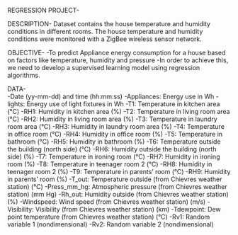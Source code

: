 REGRESSION PROJECT-

DESCRIPTION-
Dataset contains the house temperature and humidity conditions in different rooms. The house temperature and humidity conditions were monitored with a ZigBee wireless sensor network.

OBJECTIVE-
-To predict Appliance energy consumption for a house based on factors like temperature, humidity and pressure
-In order to achieve this, we need to develop a supervised learning model using regression algorithms.

DATA-	
-Date (yy-mm-dd) and time (hh:mm:ss)
-Appliances: Energy use in Wh
-lights: Energy use of light fixtures in Wh
-T1: Temperature in kitchen area (°C)
-RH1: Humidity in kitchen area (%)
-T2: Temperature in living room area (°C)
-RH2: Humidity in living room area (%)
-T3: Temperature in laundry room area (°C)
-RH3: Humidity in laundry room area (%)
-T4: Temperature in office room (°C)
-RH4: Humidity in office room (%)
-T5: Temperature in bathroom (°C)
-RH5: Humidity in bathroom (%)
-T6: Temperature outside the building (north side) (°C)
-RH6: Humidity outside the building (north side) (%)
-T7: Temperature in ironing room (°C)
-RH7: Humidity in ironing room (%)
-T8: Temperature in teenager room 2 (°C)
-RH8: Humidity in teenager room 2 (%)
-T9: Temperature in parents’ room (°C)
-RH9: Humidity in parents’ room (%)
-T_out: Temperature outside (from Chievres weather station) (°C)
-Press_mm_hg: Atmospheric pressure (from Chievres weather station) (mm Hg)
-Rh_out: Humidity outside (from Chievres weather station) (%)
-Windspeed: Wind speed (from Chievres weather station) (m/s)
-Visibility: Visibility (from Chievres weather station) (km)
-Tdewpoint: Dew point temperature (from Chievres weather station) (°C)
-Rv1: Random variable 1 (nondimensional)
-Rv2: Random variable 2 (nondimensional)
